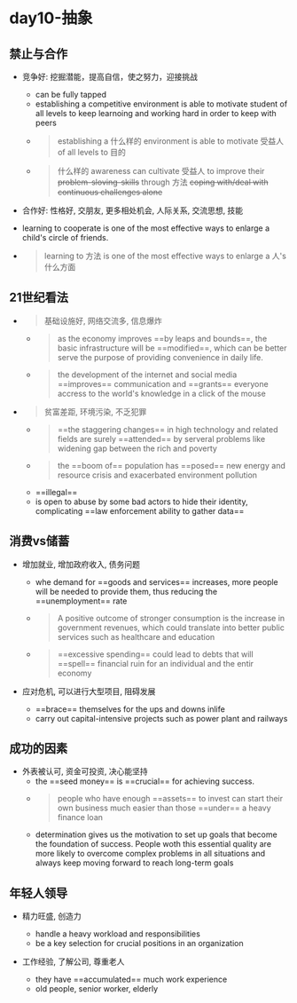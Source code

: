# day10-抽象

## 禁止与合作
- 竞争好: 挖掘潜能，提高自信，使之努力，迎接挑战
	- can be fully tapped
	- establishing a competitive environment is able to motivate student of all levels to keep learnoing and working hard in order to keep with peers
	- > establishing a 什么样的 environment is able to motivate 受益人 of all levels to 目的
	- > 什么样的 awareness can cultivate 受益人 to improve their ~~problem-sloving-skills~~ through 方法 ~~coping with/deal with continuous challenges alone~~

- 合作好: 性格好, 交朋友, 更多相处机会, 人际关系, 交流思想, 技能
- learning to cooperate is one of the most effective ways to enlarge a child's circle of friends.
- > learning to 方法 is one of the most effective ways to enlarge a 人's 什么方面

## 21世纪看法
- > 基础设施好, 网络交流多, 信息爆炸
	- > as the economy improves ==by leaps and bounds==, the basic infrastructure will be ==modified==, which can be better serve the purpose of providing convenience in daily life.
	- > the development of the internet and social media ==improves== communication and ==grants== everyone accress to the world's knowledge in a click of the mouse

- > 贫富差距, 环境污染, 不乏犯罪
	- > ==the staggering changes== in high technology and related fields are surely ==attended== by serveral problems like widening gap between the rich and poverty
	- > the ==boom of== population has ==posed== new energy and resource crisis and exacerbated environment pollution
	- ==illegal== 
	- is open to abuse by some bad actors to hide their identity, complicating ==law enforcement ability to gather data==

## 消费vs储蓄
- 增加就业, 增加政府收入, 债务问题
	- whe demand for ==goods and services== increases, more people will be needed to provide them, thus reducing the ==unemployment== rate
	- > A positive outcome of stronger consumption is the increase in government revenues, which could translate into better public services such as healthcare and education
	- > ==excessive spending== could lead to debts  that will ==spell== financial ruin for an individual and the entir economy

- 应对危机, 可以进行大型项目,  阻碍发展
	- ==brace== themselves for the ups and downs inlife
	- carry out capital-intensive projects such as power plant and railways

## 成功的因素
- 外表被认可, 资金可投资, 决心能坚持
	- the ==seed money== is ==crucial== for achieving success.
	- > people who have enough ==assets== to invest can start their own business much easier than those ==under== a heavy finance loan
	- determination gives us the motivation to set up goals that become the foundation of success. People woth this essential quality are more likely to overcome complex problems in all situations and always keep moving forward to reach long-term goals

## 年轻人领导
- 精力旺盛, 创造力
	- handle a heavy workload and responsibilities
	- be a key selection for crucial positions in an organization

- 工作经验, 了解公司, 尊重老人
	- they have ==accumulated== much work experience
	- old people, senior worker, elderly
